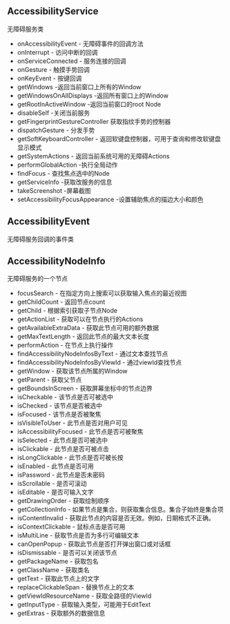 ## AccessibilityService
无障碍服务类
* onAccessibilityEvent - 无障碍事件的回调方法
* onInterrupt - 访问中断的回调
* onServiceConnected - 服务连接的回调
* onGesture - 触摸手势回调
* onKeyEvent - 按键回调
* getWindows -返回当前窗口上所有的Window
* getWindowsOnAllDisplays -返回所有窗口上的Window
* getRootInActiveWindow -返回当前窗口的root Node
* disableSelf -关闭当前服务 
* getFingerprintGestureController 获取指纹手势的控制器
* dispatchGesture - 分发手势
* getSoftKeyboardController - 返回软键盘控制器，可用于查询和修改软键盘显示模式
* getSystemActions - 返回当前系统可用的无障碍Actions
* performGlobalAction -执行全局动作
* findFocus - 查找焦点选中的Node
* getServiceInfo -获取改服务的信息
* takeScreenshot -屏幕截图
* setAccessibilityFocusAppearance -设置辅助焦点的描边大小和颜色
## AccessibilityEvent
无障碍服务回调的事件类
## AccessibilityNodeInfo
无障碍服务的一个节点
* focusSearch - 在指定方向上搜索可以获取输入焦点的最近视图
* getChildCount - 返回节点count
* getChild - 根据索引获取子节点Node
* getActionList - 获取可以在节点执行的Actions
* getAvailableExtraData - 获取此节点可用的额外数据
* getMaxTextLength - 返回此节点的最大文本长度
* performAction - 在节点上执行操作
* findAccessibilityNodeInfosByText - 通过文本查找节点
* findAccessibilityNodeInfosByViewId - 通过viewId查找节点
* getWindow - 获取该节点所属的Window
* getParent - 获取父节点
* getBoundsInScreen - 获取屏幕坐标中的节点边界
* isCheckable - 该节点是否可被选中
* isChecked - 该节点是否被选中
* isFocused - 该节点是否被聚焦
* isVisibleToUser - 此节点是否对用户可见
* isAccessibilityFocused - 此节点是否可被聚焦
* isSelected - 此节点是否可被选中
* isClickable - 此节点是否可被点击
* isLongClickable - 此节点是否可被长按
* isEnabled - 此节点是否可用
* isPassword - 此节点是否未密码
* isScrollable - 是否可滚动
* isEditable - 是否可输入文字
* getDrawingOrder - 获取绘制顺序
* getCollectionInfo - 如果节点是集合，则获取集合信息。集合子始终是集合项
* isContentInvalid - 获取此节点的内容是否无效。例如，日期格式不正确。
* isContextClickable - 鼠标点击是否可用
* isMultiLine - 获取节点是否为多行可编辑文本
* canOpenPopup - 获取此节点是否打开弹出窗口或对话框
* isDismissable - 是否可以关闭该节点
* getPackageName - 获取包名
* getClassName - 获取类名
* getText - 获取此节点上的文字
* replaceClickableSpan - 替换节点上的文本
* getViewIdResourceName - 获取全路径的ViewId
* getInputType - 获取输入类型，可能用于EditText
* getExtras - 获取额外的数据信息